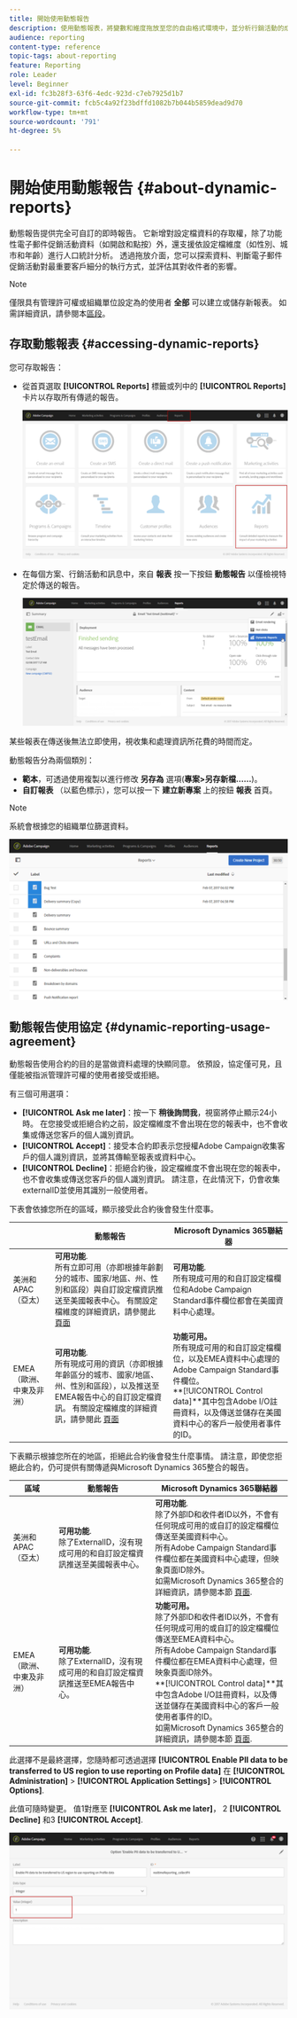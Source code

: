 ```yaml
---
title: 開始使用動態報告
description: 使用動態報表，將變數和維度拖放至您的自由格式環境中，並分析行銷活動的成功。
audience: reporting
content-type: reference
topic-tags: about-reporting
feature: Reporting
role: Leader
level: Beginner
exl-id: fc3b28f3-63f6-4edc-923d-c7eb7925d1b7
source-git-commit: fcb5c4a92f23bdffd1082b7b044b5859dead9d70
workflow-type: tm+mt
source-wordcount: '791'
ht-degree: 5%

---
```


# 開始使用動態報告 {#about-dynamic-reports}

動態報告提供完全可自訂的即時報告。 它新增對設定檔資料的存取權，除了功能性電子郵件促銷活動資料（如開啟和點按）外，還支援依設定檔維度（如性別、城市和年齡）進行人口統計分析。 透過拖放介面，您可以探索資料、判斷電子郵件促銷活動對最重要客戶細分的執行方式，並評估其對收件者的影響。

>[!NOTE]
>
>僅限具有管理許可權或組織單位設定為的使用者 **全部** 可以建立或儲存新報表。 如需詳細資訊，請參閱本[區段](../../administration/using/users-management.md)。

## 存取動態報表 {#accessing-dynamic-reports}

您可存取報告：

* 從首頁選取 **[!UICONTROL Reports]** 標籤或列中的 **[!UICONTROL Reports]** 卡片以存取所有傳遞的報告。

  ![](assets/campaign_reports_access.png)

* 在每個方案、行銷活動和訊息中，來自 **報表** 按一下按鈕 **動態報告** 以僅檢視特定於傳送的報告。

  ![](assets/campaign_reports_description.png)

某些報表在傳送後無法立即使用，視收集和處理資訊所花費的時間而定。

動態報告分為兩個類別：

* **範本**，可透過使用複製以進行修改 **另存為** 選項(**專案>另存新檔……**)。
* **自訂報表** （以藍色標示），您可以按一下 **建立新專案** 上的按鈕 **報表** 首頁。

>[!NOTE]
>
>系統會根據您的組織單位篩選資料。

![](assets/dynamic_report_overview.png)

## 動態報告使用協定 {#dynamic-reporting-usage-agreement}

動態報告使用合約的目的是當做資料處理的快顯同意。 依預設，協定僅可見，且僅能被指派管理許可權的使用者接受或拒絕。

有三個可用選項：

* **[!UICONTROL Ask me later]**：按一下 **稍後詢問我**，視窗將停止顯示24小時。 在您接受或拒絕合約之前，設定檔維度不會出現在您的報表中，也不會收集或傳送您客戶的個人識別資訊。
* **[!UICONTROL Accept]**：接受本合約即表示您授權Adobe Campaign收集客戶的個人識別資訊，並將其傳輸至報表或資料中心。
* **[!UICONTROL Decline]**：拒絕合約後，設定檔維度不會出現在您的報表中，也不會收集或傳送您客戶的個人識別資訊。 請注意，在此情況下，仍會收集externalID並使用其識別一般使用者。

下表會依據您所在的區域，顯示接受此合約後會發生什麼事。

|  | 動態報告 | Microsoft Dynamics 365聯結器 |
|---|---|---|
| 美洲和APAC （亞太） | **可用功能**. <br>所有立即可用（亦即根據年齡劃分的城市、國家/地區、州、性別和區段）與自訂設定檔資訊推送至美國報表中心。 有關設定檔維度的詳細資訊，請參閱此 [頁面](../../reporting/using/list-of-components-.md) | **可用功能**. <br>所有現成可用的和自訂設定檔欄位和Adobe Campaign Standard事件欄位都會在美國資料中心處理。 |
| EMEA （歐洲、中東及非洲） | **可用功能**. <br>所有現成可用的資訊（亦即根據年齡區分的城市、國家/地區、州、性別和區段），以及推送至EMEA報告中心的自訂設定檔資訊。 有關設定檔維度的詳細資訊，請參閱此 [頁面](../../reporting/using/list-of-components-.md) | **功能可用。** <br>所有現成可用的和自訂設定檔欄位，以及EMEA資料中心處理的Adobe Campaign Standard事件欄位。 <br>**[!UICONTROL Control data]**其中包含Adobe I/O註冊資料，以及傳送並儲存在美國資料中心的客戶一般使用者事件的ID。 |

下表顯示根據您所在的地區，拒絕此合約後會發生什麼事情。 請注意，即使您拒絕此合約，仍可提供有關傳遞與Microsoft Dynamics 365整合的報告。

| 區域 | 動態報告 | Microsoft Dynamics 365聯結器 |
|---|---|---|
| 美洲和APAC （亞太） | **可用功能**. <br> 除了ExternalID，沒有現成可用的和自訂設定檔資訊推送至美國報表中心。 | **可用功能**. <br>除了外部ID和收件者ID以外，不會有任何現成可用的或自訂的設定檔欄位傳送至美國資料中心。 <br>所有Adobe Campaign Standard事件欄位都在美國資料中心處理，但映象頁面ID除外。 <br>如需Microsoft Dynamics 365整合的詳細資訊，請參閱本節 [頁面](../../integrating/using/d365-acs-get-started.md). |
| EMEA （歐洲、中東及非洲） | **可用功能**. <br>除了ExternalID，沒有現成可用的和自訂設定檔資訊推送至EMEA報告中心。 | **功能可用。** <br>除了外部ID和收件者ID以外，不會有任何現成可用的或自訂的設定檔欄位傳送至EMEA資料中心。 <br>所有Adobe Campaign Standard事件欄位都在EMEA資料中心處理，但映象頁面ID除外。  <br>**[!UICONTROL Control data]**其中包含Adobe I/O註冊資料，以及傳送並儲存在美國資料中心的客戶一般使用者事件的ID。<br>如需Microsoft Dynamics 365整合的詳細資訊，請參閱本節 [頁面](../../integrating/using/d365-acs-get-started.md). |

此選擇不是最終選擇，您隨時都可透過選擇 **[!UICONTROL Enable PII data to be transferred to US region to use reporting on Profile data]** 在 **[!UICONTROL Administration]** > **[!UICONTROL Application Settings]** > **[!UICONTROL Options]**.

此值可隨時變更。 值1對應至 **[!UICONTROL Ask me later]**， 2 **[!UICONTROL Decline]** 和3 **[!UICONTROL Accept]**.

![](assets/pii_window_2.png)
